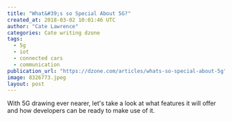 ```yaml
---
title: "What&#39;s so Special About 5G?"
created_at: 2018-03-02 10:01:46 UTC
author: "Cate Lawrence"
categories: Cate writing dzone
tags: 
  - 5g
  - iot
  - connected cars
  - communication
publication_url: "https://dzone.com/articles/whats-so-special-about-5g"
image: 8326773.jpeg
layout: post
---
```

With 5G drawing ever nearer, let's take a look at what features it will offer and how developers can be ready to make use of it.

